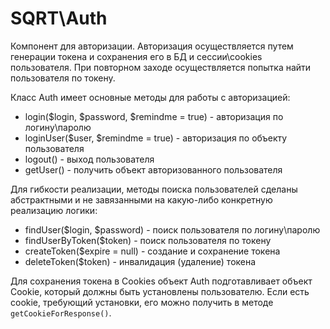 # SQRT\Auth

Компонент для авторизации. Авторизация осуществляется путем генерации токена и сохранения его в БД и сессии\cookies пользователя.
При повторном заходе осуществляется попытка найти пользователя по токену.

Класс Auth имеет основные методы для работы с авторизацией:
 
* login($login, $password, $remindme = true) - авторизация по логину\паролю
* loginUser($user, $remindme = true) - авторизация по объекту пользователя
* logout() - выход пользователя
* getUser() - получить объект авторизованного пользователя

Для гибкости реализации, методы поиска пользователей сделаны абстрактными и не завязанными на какую-либо 
конкретную реализацию логики:

* findUser($login, $password) - поиск пользователя по логину\паролю
* findUserByToken($token) - поиск пользователя по токену
* createToken($expire = null) - создание и сохранение токена
* deleteToken($token) - инвалидация (удаление) токена

Для сохранения токена в Cookies объект Auth подготавливает объект Cookie, который должны быть установлены пользователю. 
Если есть cookie, требующий установки, его можно получить в методе `getCookieForResponse()`.